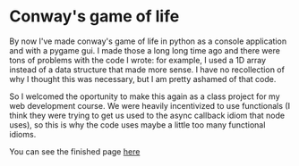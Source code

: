 # Conway's game of life 

By now I've made conway's game of life in python as a 
console application and with a pygame gui. I made those a 
long long time ago and there were tons of problems with the code I wrote: 
for example, I used a 1D array instead of a data structure that made 
more sense. I have no recollection of why I thought this was necessary, but 
I am pretty ashamed of that code. 

So I welcomed the oportunity to make this again as a class project for my 
web development course. We were heavily incentivized to use functionals
(I think they were trying to get us used to the async callback idiom that node uses), so 
this is why the code uses maybe a little too many functional idioms.

You can see the finished page [here](http://abrahamq.github.io/conwayjs/)

